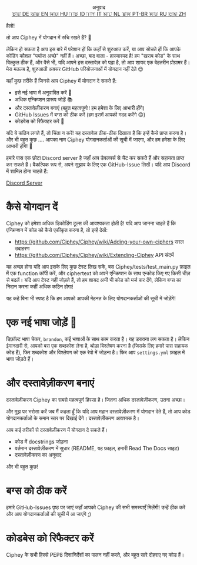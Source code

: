 <p align="center">
अनुवाद <br>
<a href=https://github.com/Ciphey/Ciphey/tree/master/translations/de/CONTRIBUTING.md>🇩🇪 DE   </a>
<a href=https://github.com/Ciphey/Ciphey/tree/master/CONTRIBUTING.md>🇬🇧 EN   </a>
<a href=https://github.com/Ciphey/Ciphey/tree/master/translations/hu/CONTRIBUTING.md>🇭🇺 HU   </a>
<a href=https://github.com/Ciphey/Ciphey/tree/master/translations/id/CONTRIBUTING.md>🇮🇩 ID   </a>
<a href=https://github.com/Ciphey/Ciphey/tree/master/translations/it/CONTRIBUTING.md>🇮🇹 IT   </a>
<a href=https://github.com/Ciphey/Ciphey/tree/master/translations/nl/CONTRIBUTING.md>🇳🇱 NL   </a>
<a href=https://github.com/Ciphey/Ciphey/tree/master/translations/pt-br/CONTRIBUTING.md>🇧🇷 PT-BR   </a>
<a href=https://github.com/Ciphey/Ciphey/tree/master/translations/ru/CONTRIBUTING.md>🇷🇺 RU   </a>
<a href=https://github.com/Ciphey/Ciphey/tree/master/translations/zh/CONTRIBUTING.md>🇨🇳 ZH   </a>
</p>

हैलो!

तो आप Ciphey में योगदान में रुचि रखते हैं? 🤔

लेकिन हो सकता है आप इस बारे में परेशान हों कि कहाँ से शुरुआत करें, या आप सोचते हों कि आपके कोडिंग कौशल "पर्याप्त अच्छे" नहीं हैं। अच्छा, बाद वाला - हास्यास्पद है! हम "खराब कोड" के साथ बिल्कुल ठीक हैं, और वैसे भी, यदि आपने इस दस्तावेज़ को पढ़ा है, तो आप शायद एक बेहतरीन प्रोग्रामर हैं। मेरा मतलब है, शुरुआती अक्सर GitHub परियोजनाओं में योगदान नहीं देते 😉

यहाँ कुछ तरीके हैं जिनसे आप Ciphey में योगदान दे सकते हैं:

- इसे नई भाषा में अनुवादित करें 🧏
- अधिक एन्क्रिप्शन प्रारूप जोड़ें 📚
- और दस्तावेज़ीकरण बनाएं (बहुत महत्वपूर्ण‼️ हम हमेशा के लिए आभारी होंगे)
- GitHub Issues में बग्स को ठीक करें (हम इसमें आपकी मदद करेंगे 😊)
- कोडबेस को रिफैक्टर करें 🥺

यदि ये कठिन लगते हैं, तो चिंता न करें! यह दस्तावेज़ ठीक-ठीक दिखाता है कि इन्हें कैसे प्राप्त करना है। और भी बहुत कुछ .... आपका नाम Ciphey योगदानकर्ताओं की सूची में जाएगा, और हम हमेशा के लिए आभारी होंगे! 🙏

हमारे पास एक छोटा Discord server है जहाँ आप डेवलपर्स से चैट कर सकते हैं और सहायता प्राप्त कर सकते हैं। वैकल्पिक रूप से, अपने सुझाव के लिए एक GitHub-Issue लिखें। यदि आप Discord में शामिल होना चाहते हैं:

[Discord Server](https://discord.gg/KfyRUWw)

# कैसे योगदान दें

Ciphey को हमेशा अधिक डिकोडिंग टूल्स की आवश्यकता होती है! यदि आप जानना चाहते हैं कि एन्क्रिप्शन में कोड को कैसे एकीकृत करना है, तो इन्हें देखें:

- <https://github.com/Ciphey/Ciphey/wiki/Adding-your-own-ciphers> सरल उदाहरण
- <https://github.com/Ciphey/Ciphey/wiki/Extending-Ciphey> API संदर्भ

यह अच्छा होगा यदि आप इसके लिए कुछ टेस्ट लिख सकें, बस Ciphey/tests/test_main.py फ़ाइल में एक function कॉपी करें, और ciphertext को अपने एन्क्रिप्शन के साथ एन्कोड किए गए किसी चीज़ से बदलें। यदि आप टेस्ट नहीं जोड़ते हैं, तो हम शायद अभी भी कोड को मर्ज कर देंगे, लेकिन बग्स का निदान करना कहीं अधिक कठिन होगा!

यह कहे बिना भी स्पष्ट है कि हम आपको आपकी मेहनत के लिए योगदानकर्ताओं की सूची में जोड़ेंगे!

# एक नई भाषा जोड़ें 🧏

डिफ़ॉल्ट भाषा चेकर, `brandon`, कई भाषाओं के साथ काम करता है। यह डरावना लग सकता है।
लेकिन ईमानदारी से, आपको बस एक शब्दकोश लेना है, थोड़ा विश्लेषण करना है (जिसके लिए हमारे पास सहायक कोड है), फिर शब्दकोश और विश्लेषण को एक रेपो में जोड़ना है। फिर आप `settings.yml` फ़ाइल में भाषा जोड़ते हैं।

# और दस्तावेज़ीकरण बनाएं

दस्तावेज़ीकरण Ciphey का सबसे महत्वपूर्ण हिस्सा है। जितना अधिक दस्तावेज़ीकरण, उतना अच्छा।

और मुझ पर भरोसा करें जब मैं कहता हूँ कि यदि आप महान दस्तावेज़ीकरण में योगदान देते हैं, तो आप कोड योगदानकर्ताओं के समान स्तर पर दिखाई देंगे। दस्तावेज़ीकरण आवश्यक है।

आप कई तरीकों से दस्तावेज़ीकरण में योगदान दे सकते हैं।

- कोड में docstrings जोड़ना
- वर्तमान दस्तावेज़ीकरण में सुधार (README, यह फ़ाइल, हमारी Read The Docs साइट)
- दस्तावेज़ीकरण का अनुवाद

और भी बहुत कुछ!

# बग्स को ठीक करें

हमारे GitHub-Issues पृष्ठ पर जाएं जहाँ आपको Ciphey की सभी समस्याएँ मिलेंगी! उन्हें ठीक करें और आप योगदानकर्ताओं की सूची में आ जाएंगे ;)

# कोडबेस को रिफैक्टर करें


Ciphey के सभी हिस्से PEP8 दिशानिर्देशों का पालन नहीं करते, और बहुत सारे दोहराए गए कोड हैं।

